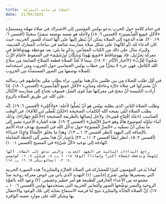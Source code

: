 ```yaml
---
title:  الصلاة في ساحة المعركة
date:  21/09/2023
---
```


في ختام كلامه حول الحرب يدعو بولس المؤمنين إلى الاشتراك في صلاة مهمَّة ومستمرَّة «لأَجْلِ جَمِيعِ الْقِدِّيسِينَ» (أفسس ٦: ١٨) ولأجله هو نفسه بوصفه سفيرًا سجينًا (أفسس ٦: ١٩، ٢٠). هذه الدعوة إلى الصلاة يمكن أنْ يُنظر إليها على أنَّها امتداد للصور الحربية، حيث كان الدعاء لله (أو للآلهة) على شكل صلاة ممارسة شائعة في ساحات المعارك القديمة. ولإيراد مثال على ذلك مِن الكتاب المقدَّس، نذكر ما يلي: بعد موعظة يهوشافاط في معركة يَحزْئيل، قاد يهوشافاط «جَمِيعَ يَهُوذَا وَسُكَّانَ أُورُشَلِيمَ» في السقوط «أَمَامَ الرَّبِّ سُجُودًا لِلرَّبِّ» (٢أخبار الأيَّام ٢٠: ١٨). بينما لا تُعَدُّ الصلاة قطعة السلاح السابعة مِن سلاح الله الكامل، فهي جزء لا يتجزَّأ مِن خطاب بولس الحماسي حول الحروب ومن استخدامه للصلاة بوصفها مِن الصور المستمدَّة مِن الحروب.

في أوَّل طلب للصلاة مِن بين طلبين يذكرهما بولس، نراه يطلب مِمَّن يخاطبهم في رسالته أنْ يشتركوا في صلاة حارَّة وعاجلة ومثابِرة «لأَجْلِ جَمِيعِ الْقِدِّيسِينَ» (أفسس ٦: ١٨). إذا أرادت الكنيسة أنْ تنجح في معركتها ضِدَّ قوى الشرِّ، فسوف تحتاج إلى ممارسة الاتِّكال على الله عن طريق الصلاة بالروح.

وطلب الصلاة الثاني الذي يطلبه بولس هو أنْ يُصلُّوا لأجله: «وَلأَجْلِي» (أفسس ٦: ١٩). إنَّه يطلب الصلاة لكي يمنحه الله الكلمات الصحيحة («لِكَيْ يُعْطَى لِي كَلاَمٌ»)، في الوقت المناسب («عِنْدَ افْتِتَاحِ فَمِي»)، ولأجل إيصالها بالطريقة الصحيحة («لأُعْلِمَ جِهَارًا»)، وذلك أثناء تناوُله لموضوع هامّ وهو «سِرِّ الإِنْجِيلِ» (أفسس ٣: ١٩). هذه العبارة الأخيرة تشير إلى ما يمكن أنْ نسمِّيه بـ «السرِّ المفتوح» حول تدخُّل الله في المسيح بهدف فداء الأمم بالإضافة إلى اليهود (انظر أفسس ٣: ١ ــ ١٣)، وهذا ما يخلق «إِنْسَانًا وَاحِدًا جَدِيدًا» (أفسس ٢: ١٥، انظر أيضًا أفسس ٢: ١١ ــ ٢٢) باعتبار أنَّ هذا يشير إلى الخطَّة الشاملة الهادفة إلى توحيد «كُلَّ شَيْءٍ» في المسيح (أفسس ١: ١٠).

`راجِع النداءات التالية في العهد الجديد، والتي تدعو إلى الصلاة. أيُّها يُلهمك ويدفعك للصلاة أكثر؟ ولماذا؟ (لوقا ١٨: ١ ــ ٨، فيلبِّي ٤: ٦، كولوسي ٤: ٢، ١تسالونيكي ٥: ١٦ ــ ١٨).`

لماذا يُدعى المؤمنون كثيرًا للمشاركة في الصلاة الحارَّة والمثابِرة؟ هذه الصورة الحربية التي يستعيرها بولس تقترح إجابتين: (١) التهديد الذي يأتي مِن خوض معركة روحية ضدَّ مجموعة مِن الأعداء الخارقين للطبيعة هو أمر خطير وحقيقي. (٢) وعود الله بالقوَّة الروحية والنصر توضِّحها الصور والتعابير الحربية التي يستخدمها بولس (أفسس ٦: ١٠ ــ ١٧). إنَّ الصلاة الجادَّة والمثابِرة تتيح لنا فرصة الاستماع بعناية إلى تلك الوعود والاحتفال بها وشكر الله على موارِد نعمته الوافرة.
